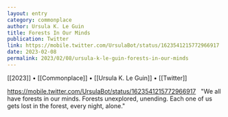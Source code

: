 ```yaml
---
layout: entry
category: commonplace
author: Ursula K. Le Guin
title: Forests In Our Minds
publication: Twitter
link: https://mobile.twitter.com/UrsulaBot/status/1623541215772966917
date: 2023-02-08
permalink: 2023/02/08/ursula-k-le-guin-forests-in-our-minds
---
```


[[2023]] • [[Commonplace]] • [[Ursula K. Le Guin]] • [[Twitter]]

https://mobile.twitter.com/UrsulaBot/status/1623541215772966917
 
"We all have forests in our minds. Forests unexplored, unending. Each one of us gets lost in the forest, every night, alone."
